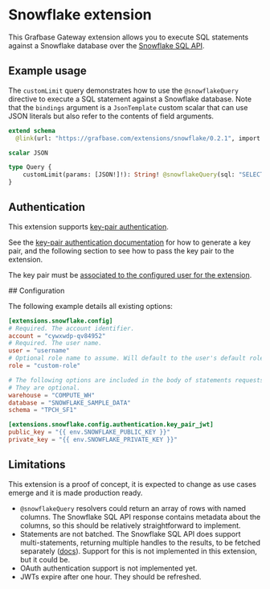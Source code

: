 # Snowflake extension

This Grafbase Gateway extension allows you to execute SQL statements against a Snowflake database over the [Snowflake SQL API](https://docs.snowflake.com/en/developer-guide/sql-api/intro).

## Example usage

The `customLimit` query demonstrates how to use the `@snowflakeQuery` directive to execute a SQL statement against a Snowflake database. Note that the `bindings` argument is a `JsonTemplate` custom scalar that can use JSON literals but also refer to the contents of field arguments.

```graphql
extend schema
  @link(url: "https://grafbase.com/extensions/snowflake/0.2.1", import: ["@snowflakeQuery"])

scalar JSON

type Query {
    customLimit(params: [JSON!]!): String! @snowflakeQuery(sql: "SELECT * FROM my_table LIMIT ?", bindings: "{{ args.params }}")
}
```

## Authentication

This extension supports [key-pair authentication](https://docs.snowflake.com/en/developer-guide/sql-api/authenticating#using-key-pair-authentication).

See the [key-pair authentication documentation](https://docs.snowflake.com/en/user-guide/key-pair-auth) for how to generate a key pair, and the following section to see how to pass the key pair to the extension.

The key pair must be [associated to the configured user for the extension](https://docs.snowflake.com/en/user-guide/key-pair-auth#assign-the-public-key-to-a-snowflake-user).

## Configuration

The following example details all existing options:

```toml
[extensions.snowflake.config]
# Required. The account identifier.
account = "cywxwdp-qv84952"
# Required. The user name.
user = "username"
# Optional role name to assume. Will default to the user's default role if not specified.
role = "custom-role"

# The following options are included in the body of statements requests (https://docs.snowflake.com/en/developer-guide/sql-api/reference#label-sql-api-reference-request-headers).
# They are optional.
warehouse = "COMPUTE_WH"
database = "SNOWFLAKE_SAMPLE_DATA"
schema = "TPCH_SF1"

[extensions.snowflake.config.authentication.key_pair_jwt]
public_key = "{{ env.SNOWFLAKE_PUBLIC_KEY }}"
private_key = "{{ env.SNOWFLAKE_PRIVATE_KEY }}"
```

## Limitations

This extension is a proof of concept, it is expected to change as use cases emerge and it is made production ready.

- `@snowflakeQuery` resolvers could return an array of rows with named columns. The Snowflake SQL API response contains metadata about the columns, so this should be relatively straightforward to implement.
- Statements are not batched. The Snowflake SQL API does support multi-statements, returning multiple handles to the results, to be fetched separately ([docs](https://docs.snowflake.com/en/developer-guide/sql-api/submitting-multiple-statements)). Support for this is not implemented in this extension, but it could be.
- OAuth authentication support is not implemented yet.
- JWTs expire after one hour. They should be refreshed.
